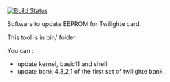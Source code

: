 [![Build Status](https://travis-ci.org/orix-software/orixcfg.svg?branch=master)](https://travis-ci.org/orix-software/orixcfg)

Software to update EEPROM for Twilighte card.

This tool is in bin/ folder

You can :
* update kernel, basic11 and shell
* update bank 4,3,2,1 of the first set of twilighte bank